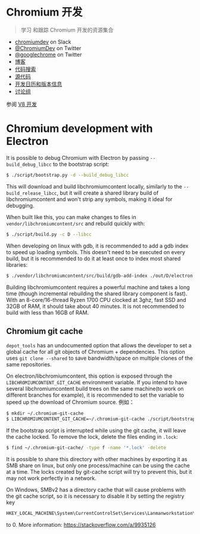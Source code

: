 # Chromium 开发

> 学习 和跟踪 Chromium 开发的资源集合

- [chromiumdev](https://chromiumdev-slack.herokuapp.com) on Slack
- [@ChromiumDev](https://twitter.com/ChromiumDev) on Twitter
- [@googlechrome](https://twitter.com/googlechrome) on Twitter
- [博客](https://blog.chromium.org)
- [代码搜索](https://cs.chromium.org/)
- [源代码](https://cs.chromium.org/chromium/src/)
- [开发日历和版本信息](https://www.chromium.org/developers/calendar)
- [讨论组](http://www.chromium.org/developers/discussion-groups)

参阅 [V8 开发](v8-development.md)

# Chromium development with Electron

It is possible to debug Chromium with Electron by passing `--build_debug_libcc` to the bootstrap script:

```sh
$ ./script/bootstrap.py -d --build_debug_libcc
```

This will download and build libchromiumcontent locally, similarly to the `--build_release_libcc`, but it will create a shared library build of libchromiumcontent and won't strip any symbols, making it ideal for debugging.

When built like this, you can make changes to files in `vendor/libchromiumcontent/src` and rebuild quickly with:

```sh
$ ./script/build.py -c D --libcc
```

When developing on linux with gdb, it is recommended to add a gdb index to speed up loading symbols. This doesn't need to be executed on every build, but it is recommended to do it at least once to index most shared libraries:

```sh
$ ./vendor/libchromiumcontent/src/build/gdb-add-index ./out/D/electron
```

Building libchromiumcontent requires a powerful machine and takes a long time (though incremental rebuilding the shared library component is fast). With an 8-core/16-thread Ryzen 1700 CPU clocked at 3ghz, fast SSD and 32GB of RAM, it should take about 40 minutes. It is not recommended to build with less than 16GB of RAM.

## Chromium git cache

`depot_tools` has an undocumented option that allows the developer to set a global cache for all git objects of Chromium + dependencies. This option uses `git clone --shared` to save bandwidth/space on multiple clones of the same repositories.

On electron/libchromiumcontent, this option is exposed through the `LIBCHROMIUMCONTENT_GIT_CACHE` environment variable. If you intend to have several libchromiumcontent build trees on the same machine(to work on different branches for example), it is recommended to set the variable to speed up the download of Chromium source. 例如：

```sh
$ mkdir ~/.chromium-git-cache
$ LIBCHROMIUMCONTENT_GIT_CACHE=~/.chromium-git-cache ./script/bootstrap.py -d --build_debug_libcc
```

If the bootstrap script is interrupted while using the git cache, it will leave the cache locked. To remove the lock, delete the files ending in `.lock`:

```sh
$ find ~/.chromium-git-cache/ -type f -name '*.lock' -delete
```

It is possible to share this directory with other machines by exporting it as SMB share on linux, but only one process/machine can be using the cache at a time. The locks created by git-cache script will try to prevent this, but it may not work perfectly in a network.

On Windows, SMBv2 has a directory cache that will cause problems with the git cache script, so it is necessary to disable it by setting the registry key

```sh
HKEY_LOCAL_MACHINE\System\CurrentControlSet\Services\Lanmanworkstation\Parameters\DirectoryCacheLifetime
```

to 0. More information: https://stackoverflow.com/a/9935126